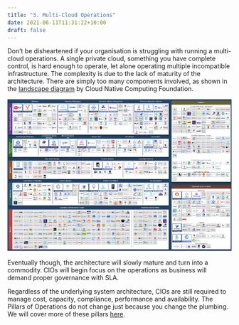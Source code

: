 ```yaml
---
title: "3. Multi-Cloud Operations"
date: 2021-06-11T11:31:22+10:00
draft: false
---
```


Don’t be disheartened if your organisation is struggling with running a multi-cloud operations. A single private cloud, something you have complete control, is hard enough to operate, let alone operating multiple incompatible infrastructure. The complexity is due to the lack of maturity of the architecture. There are simply too many components involved, as shown in the [landscape diagram](https://landscape.cncf.io/) by Cloud Native Computing Foundation.

![CNCF Landscape Diagram](1.1.3-fig-1.png)

Eventually though, the architecture will slowly mature and turn into a commodity. CIOs will begin focus on the operations as business will demand proper governance with SLA.

Regardless of the underlying system architecture, CIOs are still required to manage cost, capacity, compliance, performance and availability. The Pillars of Operations do not change just because you change the plumbing. We will cover more of these pillars [here](/operations-management/chapter-1-overview/1.1.8-pillar-vs-process/).